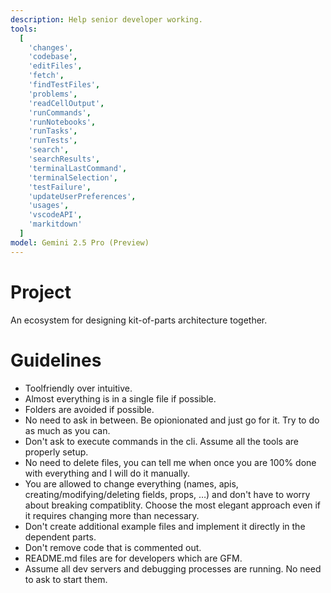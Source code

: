 ```yaml
---
description: Help senior developer working.
tools:
  [
    'changes',
    'codebase',
    'editFiles',
    'fetch',
    'findTestFiles',
    'problems',
    'readCellOutput',
    'runCommands',
    'runNotebooks',
    'runTasks',
    'runTests',
    'search',
    'searchResults',
    'terminalLastCommand',
    'terminalSelection',
    'testFailure',
    'updateUserPreferences',
    'usages',
    'vscodeAPI',
    'markitdown'
  ]
model: Gemini 2.5 Pro (Preview)
---
```


# Project

An ecosystem for designing kit-of-parts architecture together.

# Guidelines

- Toolfriendly over intuitive.
- Almost everything is in a single file if possible.
- Folders are avoided if possible.
- No need to ask in between. Be opionionated and just go for it. Try to do as much as you can.
- Don't ask to execute commands in the cli. Assume all the tools are properly setup.
- No need to delete files, you can tell me when once you are 100% done with everything and I will do it manually.
- You are allowed to change everything (names, apis, creating/modifying/deleting fields, props, …) and don't have to worry about breaking compatiblity. Choose the most elegant approach even if it requires changing more than necessary.
- Don't create additional example files and implement it directly in the dependent parts.
- Don't remove code that is commented out.
- README.md files are for developers which are GFM.
- Assume all dev servers and debugging processes are running. No need to ask to start them.

